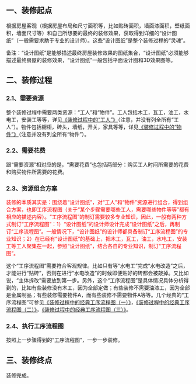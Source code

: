 ## **一、装修起点**
根据房屋客观（根据房屋布局和尺寸面积等，比如贴砖面积，墙面漆面积，壁纸面积，墙面尺寸等）和自己所想要的最终的装修效果，获取得到详细的“设计图纸”（一般需要求助于专业的设计师）。这些“设计图纸”是整个装修过程的“灵魂”。

备注：“设计图纸”是能够描述最终房屋装修效果的图纸集合，“设计图纸”必须能够描述最终房屋的装修效果，“设计图纸”一般包括平面设计图和3D效果图等。
## **二、装修过程**
### **2.1、需要资源**
整个装修过程中需要两类资源：“工人”和“物件”。工人包括木工，瓦工，油工，水电工，安装工等等，详见[《装修过程中的“工人”》](装修过程中的“工人”.md)（注意，并没有列全所有“工人”）。物件包括橱柜，砖头，墙纸，开关，家具等等，详见[《装修过程中的“物件”》](http://blog.csdn.net/dslztx/article/details/50931572)（注意并没有列全所有“物件”）。
### **2.2、需要花费**
跟“需要资源”相对应的是，“需要花费”也包括两部分：购买工人时间所需要的花费和购买物件所需要的花费。
### **2.3、资源组合方案**
<font color='red'>装修的本质其实是：围绕着“设计图纸”，对“工人”和“物件”资源进行组合，得到组合方案，也即工序流程图（关于“某个步骤需要哪些工人，需要哪些物件等等”都有相应的描述内容）。“工序流程图”的制订需要较多专业知识，因此，一般有两种方式制订“工序流程图”：1）“设计图纸”的设计师设计完成“设计图纸”之后，再制订“工序流程图”。一般情况下，“设计图纸”的设计师都具备制订“工序流程图”的专业知识；2）在已经有“设计图纸”的基础上，把木工，瓦工，油工，水电工，安装工等工人聚集在一起，参照“设计图纸”，结合各自的专业知识，制订“工序流程图”。</font>

这个“工序流程图”需要符合客观规律。比如只有等“水电工”完成“水电改造”之后，才能进行“贴砖”，否则在进行“水电改造”的时候即便贴好的砖都会被敲掉。又比如说，“主体拆改”需要放到第一步。另外，这个“工序流程图”是具体情况具体分析得到的，比如有些装修没有木工，因为全部定做；有些装修不需要油漆工，因为全部是金属制品；有些装修需要物件A，而有些装修不需要物件A等等。几个经典的“工序流程图”可参见[《装修过程中的经典工序流程图（一）》](http://blog.csdn.net/dslztx/article/details/50931580)，[《装修过程中的经典工序流程图（二）》](http://blog.csdn.net/dslztx/article/details/51020666)，[《装修过程中的经典工序流程图（三）》](http://blog.csdn.net/dslztx/article/details/51042575)。

### **2.4、执行工序流程图**
按照上一步骤得到的“工序流程图”，一步一步装修。
## **三、装修终点**
装修完成。
